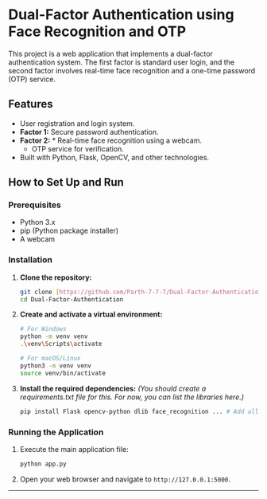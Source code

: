 # Dual-Factor Authentication using Face Recognition and OTP

This project is a web application that implements a dual-factor authentication system. The first factor is standard user login, and the second factor involves real-time face recognition and a one-time password (OTP) service.

## Features

* User registration and login system.
* **Factor 1:** Secure password authentication.
* **Factor 2:** * Real-time face recognition using a webcam.
    * OTP service for verification.
* Built with Python, Flask, OpenCV, and other technologies.

## How to Set Up and Run

### Prerequisites

* Python 3.x
* pip (Python package installer)
* A webcam

### Installation

1.  **Clone the repository:**
    ```bash
    git clone [https://github.com/Parth-7-7-7/Dual-Factor-Authentication.git](https://github.com/Parth-7-7-7/Dual-Factor-Authentication.git)
    cd Dual-Factor-Authentication
    ```

2.  **Create and activate a virtual environment:**
    ```bash
    # For Windows
    python -m venv venv
    .\venv\Scripts\activate

    # For macOS/Linux
    python3 -m venv venv
    source venv/bin/activate
    ```

3.  **Install the required dependencies:**
    *(You should create a requirements.txt file for this. For now, you can list the libraries here.)*
    ```bash
    pip install Flask opencv-python dlib face_recognition ... # Add all your other libraries here
    ```

### Running the Application

1.  Execute the main application file:
    ```bash
    python app.py
    ```
2.  Open your web browser and navigate to `http://127.0.0.1:5000`.

---
